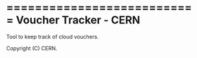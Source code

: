 ===========================
Voucher Tracker - CERN
===========================

Tool to keep track of cloud vouchers.

Copyright (C) CERN.
